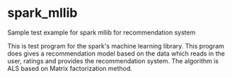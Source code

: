 # spark_mllib
Sample test example for spark mllib for recommendation system

This is test program for the spark's machine learning library. This program does gives a recommendation model based on the data
which reads in the user, ratings and provides the recommendation system.
The algorithm is ALS based on Matrix factorization method.
